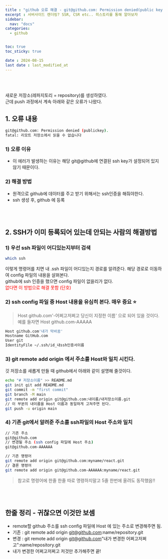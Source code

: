 ```yaml
---
title : "github 오류 해결 - git@github.com: Permission denied(public key) / SSH "
excerpt : 서버사이드 렌더링? SSR, CSR etc.. 히스토리를 통해 알아보자
sidebar:
  nav: "docs"
categories:
  - github


toc: true
toc_sticky: true

date : 2024-08-15
last date : last_modified_at
---
```


<br><br>

새로운 저장소(레파지토리 = repository)를 생성하였다.<br>
근데 push 과정에서 계속 아래와 같은 오류가 나왔다.
<br>

## 1. 오류 내용 
```bash
git@github.com: Permission denied (publickey).
fatal: 리모트 저장소에서 읽을 수 없습니다
```
###   1) 오류 이유
* 이 에러가 발생하는 이유는 해당 git@github에 연결된 ssh key가 설정되어 있지 않기 때문이다.


###   2) 해결 방법
* 원격으로 github에 데이터를 주고 받기 위해서는 ssh인증을 해줘야한다.
* ssh 생성 후, github 에 등록

<br><br>
## 2. SSH가 이미 등록되어 있는데 안되는 사람의 해결방법

### 1) 우선 ssh 파일이 어디있는지부터 검색
```bash
which ssh 
```
이렇게 명령어를 치면 내 .ssh 파일이 어디있는지 경로를 알려준다.
해당 경로로 이동하여 config 파일의 내용을 살펴본다. <br>
github에 ssh 인증을 했으면 config 파일이 없을리가 없다. <br>
<span style="color:red">없다면 이 방법으로 해결 못함 (단호)</span>

### 2) ssh config 파일 중 Host 내용을 유심히 본다. 매우 중요 ⭐️

> Host github.com'-어쩌고저쩌고 당신이 지정한 이름' 으로 되어 있을 것이다.<br>
> 예를 들자면 Host github.com-AAAAA

```bash
Host github.com'내가 막바꿈' 
Hostname GitHub.com 
User git 
IdentityFile ~/.ssh/id_내ssh인증서이름
```

### 3) git remote add origin 에서 주소를 Host와 일치 시킨다.

깃 저장소를 새롭게 만들 때 github에서 아래와 같이 설명해 줄것이다.

```bash
echo "# 저장소이름" >> README.md 
git init git add README.md 
git commit -m "first commit" 
git branch -M main 
git remote add origin git@github.com:내이름/내저장소이름.git 
// 이 부분의 내이름을 Host 이름과 동일하게 고쳐주면 된다. 
git push -u origin main
```


### 4) 기존 git에서 알려준 주소를 ssh파일의 Host 주소와 일치

```bash
// 기존 주소
git@github.com
// 변경될 주소 (ssh config 파일에 Host 주소)
git@github.com-AAAAAA

// 기존 명령어
git remote add origin git@github.com:myname/react.git
// 결론 명령어 
git remote add origin git@github.com-AAAAAA:myname/react.git
```


> 참고로 명령어에 한줄 한줄 따로 명령하지말고 5줄 한번에 올려도 동작했음!!

<br><br>
## 한줄 정리 - 귀찮으면 이것만 보셈
* remote할 github 주소를 ssh config 파일에 Host 에 있는 주소로 변경해주면 됨. 
* 기존 : git remote add origin git@github.com:name/repository.git <br>
* 변경 : git remote add origin git@github.com"내가 변경한 어쩌고저쩌고":name/repository.git <br>
* 내가 변경한 어쩌고저쩌고 저것만 추가해주면 끝!

<br>
<br>